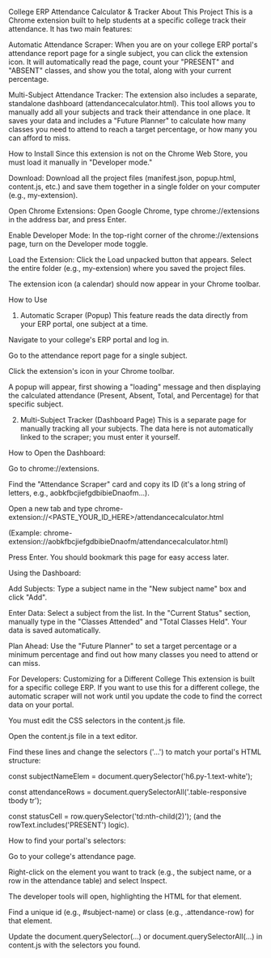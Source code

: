 College ERP Attendance Calculator & Tracker
About This Project
This is a Chrome extension built to help students at a specific college track their attendance. It has two main features:

Automatic Attendance Scraper: When you are on your college ERP portal's attendance report page for a single subject, you can click the extension icon. It will automatically read the page, count your "PRESENT" and "ABSENT" classes, and show you the total, along with your current percentage.

Multi-Subject Attendance Tracker: The extension also includes a separate, standalone dashboard (attendancecalculator.html). This tool allows you to manually add all your subjects and track their attendance in one place. It saves your data and includes a "Future Planner" to calculate how many classes you need to attend to reach a target percentage, or how many you can afford to miss.

How to Install
Since this extension is not on the Chrome Web Store, you must load it manually in "Developer mode."

Download: Download all the project files (manifest.json, popup.html, content.js, etc.) and save them together in a single folder on your computer (e.g., my-extension).

Open Chrome Extensions: Open Google Chrome, type chrome://extensions in the address bar, and press Enter.

Enable Developer Mode: In the top-right corner of the chrome://extensions page, turn on the Developer mode toggle.

Load the Extension: Click the Load unpacked button that appears. Select the entire folder (e.g., my-extension) where you saved the project files.

The extension icon (a calendar) should now appear in your Chrome toolbar.

How to Use
1. Automatic Scraper (Popup)
This feature reads the data directly from your ERP portal, one subject at a time.

Navigate to your college's ERP portal and log in.

Go to the attendance report page for a single subject.

Click the extension's icon in your Chrome toolbar.

A popup will appear, first showing a "loading" message and then displaying the calculated attendance (Present, Absent, Total, and Percentage) for that specific subject.

2. Multi-Subject Tracker (Dashboard Page)
This is a separate page for manually tracking all your subjects. The data here is not automatically linked to the scraper; you must enter it yourself.

How to Open the Dashboard:

Go to chrome://extensions.

Find the "Attendance Scraper" card and copy its ID (it's a long string of letters, e.g., aobkfbcjiefgdbibieDnaofm...).

Open a new tab and type chrome-extension://<PASTE_YOUR_ID_HERE>/attendancecalculator.html

(Example: chrome-extension://aobkfbcjiefgdbibieDnaofm/attendancecalculator.html)

Press Enter. You should bookmark this page for easy access later.

Using the Dashboard:

Add Subjects: Type a subject name in the "New subject name" box and click "Add".

Enter Data: Select a subject from the list. In the "Current Status" section, manually type in the "Classes Attended" and "Total Classes Held". Your data is saved automatically.

Plan Ahead: Use the "Future Planner" to set a target percentage or a minimum percentage and find out how many classes you need to attend or can miss.

For Developers: Customizing for a Different College
This extension is built for a specific college ERP. If you want to use this for a different college, the automatic scraper will not work until you update the code to find the correct data on your portal.

You must edit the CSS selectors in the content.js file.

Open the content.js file in a text editor.

Find these lines and change the selectors ('...') to match your portal's HTML structure:

const subjectNameElem = document.querySelector('h6.py-1.text-white');

const attendanceRows = document.querySelectorAll('.table-responsive tbody tr');

const statusCell = row.querySelector('td:nth-child(2)'); (and the rowText.includes('PRESENT') logic).

How to find your portal's selectors:

Go to your college's attendance page.

Right-click on the element you want to track (e.g., the subject name, or a row in the attendance table) and select Inspect.

The developer tools will open, highlighting the HTML for that element.

Find a unique id (e.g., #subject-name) or class (e.g., .attendance-row) for that element.

Update the document.querySelector(...) or document.querySelectorAll(...) in content.js with the selectors you found.
